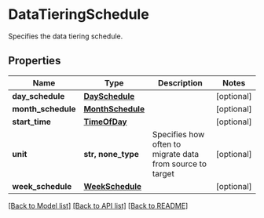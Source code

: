 # DataTieringSchedule

Specifies the data tiering schedule.

## Properties
Name | Type | Description | Notes
------------ | ------------- | ------------- | -------------
**day_schedule** | [**DaySchedule**](DaySchedule.md) |  | [optional] 
**month_schedule** | [**MonthSchedule**](MonthSchedule.md) |  | [optional] 
**start_time** | [**TimeOfDay**](TimeOfDay.md) |  | [optional] 
**unit** | **str, none_type** | Specifies how often to migrate data from source to target | [optional] 
**week_schedule** | [**WeekSchedule**](WeekSchedule.md) |  | [optional] 

[[Back to Model list]](../README.md#documentation-for-models) [[Back to API list]](../README.md#documentation-for-api-endpoints) [[Back to README]](../README.md)


